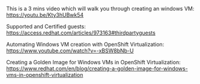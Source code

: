 This is a 3 mins video which will walk you through creating an windows VM: https://youtu.be/Kty3hUBwk54

Supported and Certified guests: https://access.redhat.com/articles/973163#thirdpartyguests

Automating Windows VM creation with OpenShift Virtualization: https://www.youtube.com/watch?v=-xBSW8bNb-U

Creating a Golden Image for Windows VMs in OpenShift Virtualization: https://www.redhat.com/en/blog/creating-a-golden-image-for-windows-vms-in-openshift-virtualization
